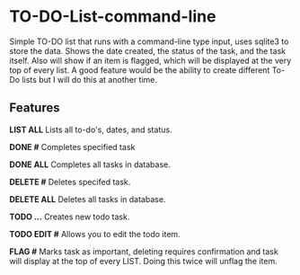 # TO-DO-List-command-line

Simple TO-DO list that runs with a command-line type input, uses sqlite3 to store the data. Shows the date created, the status of the task, and the task itself. Also will show if an item is flagged, which will be displayed at the very top of every list. A good feature would be the ability to create different To-Do lists but I will do this at another time. 

## Features

**LIST ALL**		Lists all to-do's, dates, and status.

**DONE #**			Completes specified task

**DONE ALL**		Completes all tasks in database.

**DELETE #**		Deletes specifed task.

**DELETE ALL**		Deletes all tasks in database.

**TODO ...**		Creates new todo task.

**TODO EDIT #**		Allows you to edit the todo item.

**FLAG #**       Marks task as important, deleting requires
			confirmation and task will display at the
			top of every LIST. Doing this twice will 
			unflag the item.
    

